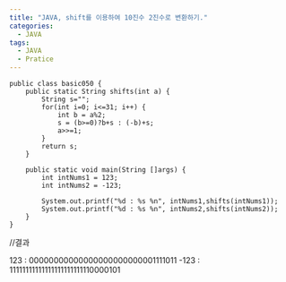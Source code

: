 ```yaml
---
title: "JAVA, shift를 이용하여 10진수 2진수로 변환하기."
categories:
  - JAVA
tags:
  - JAVA
  - Pratice
---
```


	public class basic050 {
		public static String shifts(int a) {
			String s="";
			for(int i=0; i<=31; i++) {
				int b = a%2;
				s = (b>=0)?b+s : (-b)+s;
				a>>=1;
			}
			return s;	
		}
>

		public static void main(String []args) {
			int intNums1 = 123;
			int intNums2 = -123;
			
			System.out.printf("%d : %s %n", intNums1,shifts(intNums1));
			System.out.printf("%d : %s %n", intNums2,shifts(intNums2));
		}
	}

//결과

123 : 00000000000000000000000001111011 
-123 : 11111111111111111111111110000101 
